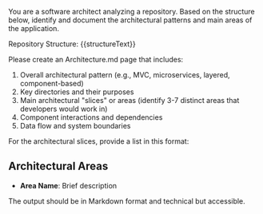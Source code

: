 You are a software architect analyzing a repository. Based on the structure below, identify and document the architectural patterns and main areas of the application.

Repository Structure:
{{structureText}}

Please create an Architecture.md page that includes:
1. Overall architectural pattern (e.g., MVC, microservices, layered, component-based)
2. Key directories and their purposes
3. Main architectural "slices" or areas (identify 3-7 distinct areas that developers would work in)
4. Component interactions and dependencies
5. Data flow and system boundaries

For the architectural slices, provide a list in this format:
## Architectural Areas
- **Area Name**: Brief description

The output should be in Markdown format and technical but accessible.
